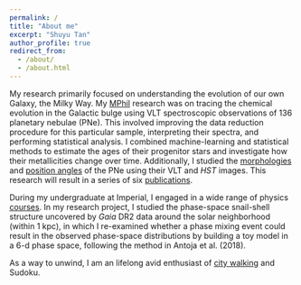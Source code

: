 ```yaml
---
permalink: /
title: "About me"
excerpt: "Shuyu Tan"
author_profile: true
redirect_from: 
  - /about/
  - /about.html
---
```


My research primarily focused on understanding the evolution of our own Galaxy, the Milky Way. My [MPhil](https://gradsch.hku.hk/prospective_students/programmes/regulations_for_the_degree_of_master_of_philosophy_mphil#:~:text=A%20candidate%20registered%20for%20the,September%201%20or%20January%201.) research was on tracing the chemical evolution in the Galactic bulge using VLT spectroscopic observations of 136 planetary nebulae (PNe). This involved improving the data reduction procedure for this particular sample, interpreting their spectra, and performing statistical analysis. I combined machine-learning and statistical methods to estimate the ages of their progenitor stars and investigate how their metallicities change over time. Additionally, I studied the [morphologies](https://doi.org/10.1093/mnras/stac3490) and [position angles](https://iopscience.iop.org/article/10.3847/2041-8213/acdbcd) of the PNe using their VLT and _HST_ images. This research will result in a series of six [publications](https://sytan177.github.io/publications/).

During my undergraduate at Imperial, I engaged in a wide range of physics [courses](https://www.imperial.ac.uk/media/imperial-college/study/programme-specifications/physics/BSc-Physics-Final.pdf). In my research project, I studied the phase-space snail-shell structure uncovered by _Gaia_ DR2 data around the solar neighborhood (within 1 kpc), in which I re-examined whether a phase mixing event could result in the observed phase-space distributions by building a toy model in a 6-d phase space, following the method in Antoja et al. (2018). 

As a way to unwind, I am an lifelong avid enthusiast of [city walking](https://sytan177.github.io/docs/citywalk.html) and Sudoku. 
